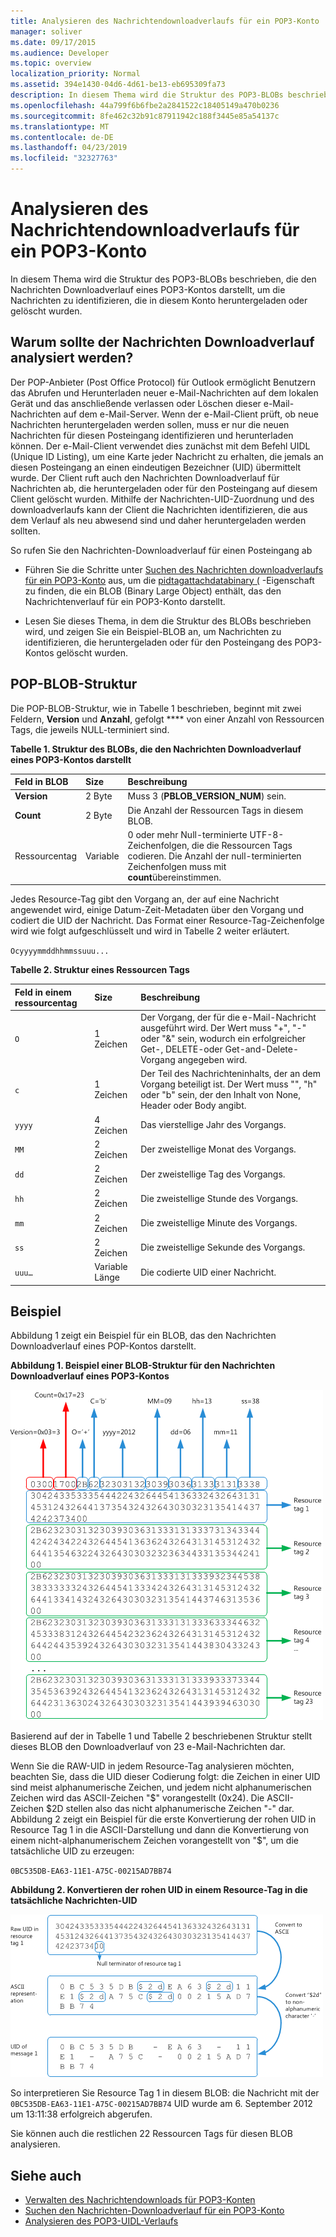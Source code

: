 ```yaml
---
title: Analysieren des Nachrichtendownloadverlaufs für ein POP3-Konto
manager: soliver
ms.date: 09/17/2015
ms.audience: Developer
ms.topic: overview
localization_priority: Normal
ms.assetid: 394e1430-04d6-4d61-be13-eb695309fa73
description: In diesem Thema wird die Struktur des POP3-BLOBs beschrieben, die den Nachrichten Downloadverlauf eines POP3-Kontos darstellt, um die Nachrichten zu identifizieren, die in diesem Konto heruntergeladen oder gelöscht wurden.
ms.openlocfilehash: 44a799f6b6fbe2a2841522c18405149a470b0236
ms.sourcegitcommit: 8fe462c32b91c87911942c188f3445e85a54137c
ms.translationtype: MT
ms.contentlocale: de-DE
ms.lasthandoff: 04/23/2019
ms.locfileid: "32327763"
---
```

# <a name="parsing-the-message-download-history-for-a-pop3-account"></a>Analysieren des Nachrichtendownloadverlaufs für ein POP3-Konto

In diesem Thema wird die Struktur des POP3-BLOBs beschrieben, die den Nachrichten Downloadverlauf eines POP3-Kontos darstellt, um die Nachrichten zu identifizieren, die in diesem Konto heruntergeladen oder gelöscht wurden.

<a name="OL15Con_AuxRef_ParsingMsgsHistory_WhyParseHistory"> </a>

## <a name="why-parse-the-message-download-history"></a>Warum sollte der Nachrichten Downloadverlauf analysiert werden?

Der POP-Anbieter (Post Office Protocol) für Outlook ermöglicht Benutzern das Abrufen und Herunterladen neuer e-Mail-Nachrichten auf dem lokalen Gerät und das anschließende verlassen oder Löschen dieser e-Mail-Nachrichten auf dem e-Mail-Server. Wenn der e-Mail-Client prüft, ob neue Nachrichten heruntergeladen werden sollen, muss er nur die neuen Nachrichten für diesen Posteingang identifizieren und herunterladen können. Der e-Mail-Client verwendet dies zunächst mit dem Befehl UIDL (Unique ID Listing), um eine Karte jeder Nachricht zu erhalten, die jemals an diesen Posteingang an einen eindeutigen Bezeichner (UID) übermittelt wurde. Der Client ruft auch den Nachrichten Downloadverlauf für Nachrichten ab, die heruntergeladen oder für den Posteingang auf diesem Client gelöscht wurden. Mithilfe der Nachrichten-UID-Zuordnung und des downloadverlaufs kann der Client die Nachrichten identifizieren, die aus dem Verlauf als neu abwesend sind und daher heruntergeladen werden sollten.
  
So rufen Sie den Nachrichten-Downloadverlauf für einen Posteingang ab
  
- Führen Sie die Schritte unter [Suchen des Nachrichten downloadverlaufs für ein POP3-Konto](locating-the-message-download-history-for-a-pop3-account.md) aus, um die [pidtagattachdatabinary (](https://msdn.microsoft.com/library/3b0a8b28-863e-4b96-a4c0-fdb8f40555b9%28Office.15%29.aspx) -Eigenschaft zu finden, die ein BLOB (Binary Large Object) enthält, das den Nachrichtenverlauf für ein POP3-Konto darstellt. 
    
- Lesen Sie dieses Thema, in dem die Struktur des BLOBs beschrieben wird, und zeigen Sie ein Beispiel-BLOB an, um Nachrichten zu identifizieren, die heruntergeladen oder für den Posteingang des POP3-Kontos gelöscht wurden.

<a name="OL15Con_AuxRef_ParsingMsgsHistory_BLOBStructure"> </a>

## <a name="pop-blob-structure"></a>POP-BLOB-Struktur

Die POP-BLOB-Struktur, wie in Tabelle 1 beschrieben, beginnt mit zwei Feldern, **Version** und **Anzahl**, gefolgt **** von einer Anzahl von Ressourcen Tags, die jeweils NULL-terminiert sind. 
  
**Tabelle 1. Struktur des BLOBs, die den Nachrichten Downloadverlauf eines POP3-Kontos darstellt**

|**Feld in BLOB**|**Size**|**Beschreibung**|
|:-----|:-----|:-----|
|**Version** <br/> |2 Byte  <br/> |Muss 3 (**PBLOB_VERSION_NUM**) sein.  <br/> |
|**Count** <br/> |2 Byte  <br/> |Die Anzahl der Ressourcen Tags in diesem BLOB.  <br/> |
|Ressourcentag  <br/> |Variable  <br/> |0 oder mehr Null-terminierte UTF-8-Zeichenfolgen, die die Ressourcen Tags codieren. Die Anzahl der null-terminierten Zeichenfolgen muss mit **count**übereinstimmen.  <br/> |
   
Jedes Resource-Tag gibt den Vorgang an, der auf eine Nachricht angewendet wird, einige Datum-Zeit-Metadaten über den Vorgang und codiert die UID der Nachricht. Das Format einer Resource-Tag-Zeichenfolge wird wie folgt aufgeschlüsselt und wird in Tabelle 2 weiter erläutert. 
  
`Ocyyyymmddhhmmssuuu...`
  
**Tabelle 2. Struktur eines Ressourcen Tags**

|**Feld in einem ressourcentag**|**Size**|**Beschreibung**|
|:-----|:-----|:-----|
| `O` <br/> |1 Zeichen  <br/> |Der Vorgang, der für die e-Mail-Nachricht ausgeführt wird. Der Wert muss "+", "-" oder "&amp;" sein, wodurch ein erfolgreicher Get-, DELETE-oder Get-and-Delete-Vorgang angegeben wird.  <br/> |
| `c` <br/> |1 Zeichen  <br/> |Der Teil des Nachrichteninhalts, der an dem Vorgang beteiligt ist. Der Wert muss "", "h" oder "b" sein, der den Inhalt von None, Header oder Body angibt.  <br/> |
| `yyyy` <br/> |4 Zeichen  <br/> |Das vierstellige Jahr des Vorgangs.  <br/> |
| `MM` <br/> |2 Zeichen  <br/> |Der zweistellige Monat des Vorgangs.  <br/> |
| `dd` <br/> |2 Zeichen  <br/> |Der zweistellige Tag des Vorgangs.  <br/> |
| `hh` <br/> |2 Zeichen  <br/> |Die zweistellige Stunde des Vorgangs.  <br/> |
| `mm` <br/> |2 Zeichen  <br/> |Die zweistellige Minute des Vorgangs.  <br/> |
| `ss` <br/> |2 Zeichen  <br/> |Die zweistellige Sekunde des Vorgangs.  <br/> |
| `uuu…` <br/> |Variable Länge  <br/> |Die codierte UID einer Nachricht.  <br/> |

<a name="OL15Con_AuxRef_ParsingMsgsHistory_Example"> </a>

## <a name="example"></a>Beispiel

Abbildung 1 zeigt ein Beispiel für ein BLOB, das den Nachrichten Downloadverlauf eines POP-Kontos darstellt. 
  
**Abbildung 1. Beispiel einer BLOB-Struktur für den Nachrichten Downloadverlauf eines POP3-Kontos**

![BLOB für Nachrichten-Downloadverlauf von POP3-Konto](media/OL15Con_AuxRef_ParsingMsgsHistory_Blob.gif)
  
Basierend auf der in Tabelle 1 und Tabelle 2 beschriebenen Struktur stellt dieses BLOB den Downloadverlauf von 23 e-Mail-Nachrichten dar.
  
Wenn Sie die RAW-UID in jedem Resource-Tag analysieren möchten, beachten Sie, dass die UID dieser Codierung folgt: die Zeichen in einer UID sind meist alphanumerische Zeichen, und jedem nicht alphanumerischen Zeichen wird das ASCII-Zeichen "$" vorangestellt (0x24). Die ASCII-Zeichen $2D stellen also das nicht alphanumerische Zeichen "-" dar. Abbildung 2 zeigt ein Beispiel für die erste Konvertierung der rohen UID in Resource Tag 1 in die ASCII-Darstellung und dann die Konvertierung von einem nicht-alphanumerischem Zeichen vorangestellt von "$", um die tatsächliche UID zu erzeugen:
  
`0BC535DB-EA63-11E1-A75C-00215AD7BB74`
  
**Abbildung 2. Konvertieren der rohen UID in einem Resource-Tag in die tatsächliche Nachrichten-UID**

![Konvertieren der Roh-UID in BLOB in tatsächliche Nachrichten-UID](media/OL15Con_AuxRef_ParsingMsgsHistory_BlobRscTag.gif)
  
So interpretieren Sie Resource Tag 1 in diesem BLOB: die Nachricht mit der `0BC535DB-EA63-11E1-A75C-00215AD7BB74` UID wurde am 6. September 2012 um 13:11:38 erfolgreich abgerufen. 
  
Sie können auch die restlichen 22 Ressourcen Tags für diesen BLOB analysieren.
  
## <a name="see-also"></a>Siehe auch
<a name="OL15Con_AuxRef_ParsingMsgsHistory_AdditionalRsc"> </a>

- [Verwalten des Nachrichtendownloads für POP3-Konten](managing-message-downloads-for-pop3-accounts.md)    
- [Suchen den Nachrichten-Downloadverlauf für ein POP3-Konto](locating-the-message-download-history-for-a-pop3-account.md)    
- [Analysieren des POP3-UIDL-Verlaufs](https://blogs.msdn.com/b/stephen_griffin/archive/2012/12/04/parsing-the-pop3-uidl-history.aspx)
    

